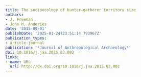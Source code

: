 ```yaml
---
title: The socioecology of hunter–gatherer territory size
authors:
- J. Freeman
- John M. Anderies
date: '2015-09-01'
publishDate: '2025-01-24T23:51:14.793967Z'
publication_types:
- article-journal
publication: '*Journal of Anthropological Archaeology*'
doi: 10.1016/j.jaa.2015.03.002
links:
- name: URL
  url: http://dx.doi.org/10.1016/j.jaa.2015.03.002
---
```

